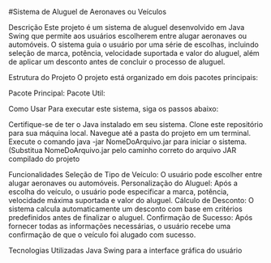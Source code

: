 
#Sistema de Aluguel de Aeronaves ou Veículos

Descrição
Este projeto é um sistema de aluguel desenvolvido em Java Swing que permite aos usuários escolherem entre alugar aeronaves ou automóveis. O sistema guia o usuário por uma série de escolhas, incluindo seleção de marca, potência, velocidade suportada e valor do aluguel, além de aplicar um desconto antes de concluir o processo de aluguel.

Estrutura do Projeto
O projeto está organizado em dois pacotes principais:

Pacote Principal: 
Pacote Util: 

Como Usar
Para executar este sistema, siga os passos abaixo:

Certifique-se de ter o Java instalado em seu sistema.
Clone este repositório para sua máquina local.
Navegue até a pasta do projeto em um terminal.
Execute o comando java -jar NomeDoArquivo.jar para iniciar o sistema. (Substitua NomeDoArquivo.jar pelo caminho correto do arquivo JAR compilado do projeto

Funcionalidades
Seleção de Tipo de Veículo: O usuário pode escolher entre alugar aeronaves ou automóveis.
Personalização do Aluguel: Após a escolha do veículo, o usuário pode especificar a marca, potência, velocidade máxima suportada e valor do aluguel.
Cálculo de Desconto: O sistema calcula automaticamente um desconto com base em critérios predefinidos antes de finalizar o aluguel.
Confirmação de Sucesso: Após fornecer todas as informações necessárias, o usuário recebe uma confirmação de que o veículo foi alugado com sucesso.

Tecnologias Utilizadas
Java
Swing para a interface gráfica do usuário
